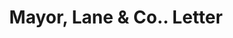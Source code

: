 ---
doi: 10.7916/D83J4R1J
date_other: '1890'
date_other_textual: 1890-1899
form: correspondence
genre:
- Letters (correspondence)
name:
- Mayor, Lane & Co.
object_in_context_url: https://biggert.cul.columbia.edu/items/view/ave_biggert_01066
subject_hierarchical_geographic:
- New York, New York, United States
subject_name:
- Mayor, Lane & Co.
title: Mayor, Lane & Co.. Letter
sort_title: Mayor, Lane & Co.. Letter
call_number: ave_biggert_01066
coordinates:
- 40.71277777777778,-74.00583333333333
pid: ave_biggert_01066
identifiers: ave_biggert_01066
permalink: /biggert/ave_biggert_01066/
layout: iiif-image-page
---